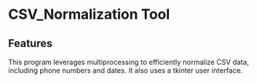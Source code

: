 # CSV_Normalization Tool 

## Features
This program leverages multiprocessing to efficiently normalize CSV data, including phone numbers and dates. It also uses a tkinter user interface. 


